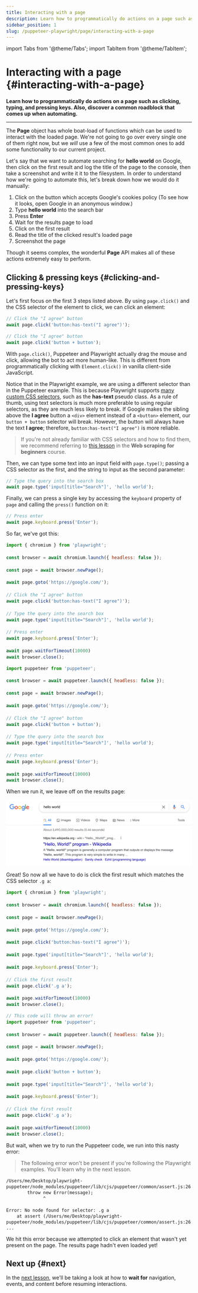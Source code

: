 ```yaml
---
title: Interacting with a page
description: Learn how to programmatically do actions on a page such as clicking, typing, and pressing keys. Also, discover a common roadblock that comes up when automating. 
sidebar_position: 1
slug: /puppeteer-playwright/page/interacting-with-a-page
---
```


import Tabs from '@theme/Tabs';
import TabItem from '@theme/TabItem';

# Interacting with a page {#interacting-with-a-page}

**Learn how to programmatically do actions on a page such as clicking, typing, and pressing keys. Also, discover a common roadblock that comes up when automating.**

---

The **Page** object has whole boat-load of functions which can be used to interact with the loaded page. We're not going to go over every single one of them right now, but we _will_ use a few of the most common ones to add some functionality to our current project.

Let's say that we want to automate searching for **hello world** on Google, then click on the first result and log the title of the page to the console, then take a screenshot and write it it to the filesystem. In order to understand how we're going to automate this, let's break down how we would do it manually:

1. Click on the button which accepts Google's cookies policy (To see how it looks, open Google in an anonymous window.)
2. Type **hello world** into the search bar
3. Press **Enter**
4. Wait for the results page to load
5. Click on the first result
6. Read the title of the clicked result's loaded page
7. Screenshot the page

Though it seems complex, the wonderful **Page** API makes all of these actions extremely easy to perform.

## Clicking & pressing keys {#clicking-and-pressing-keys}

Let's first focus on the first 3 steps listed above. By using `page.click()` and the CSS selector of the element to click, we can click an element:

<Tabs groupId="main">
<TabItem value="Playwright" label="Playwright">

```JavaScript
// Click the "I agree" button
await page.click('button:has-text("I agree")');

```
</TabItem>
<TabItem value="Puppeteer" label="Puppeteer">

```JavaScript
// Click the "I agree" button
await page.click('button + button');

```
</TabItem>
</Tabs>

With `page.click()`, Puppeteer and Playwright actually drag the mouse and click, allowing the bot to act more human-like. This is different from programmatically clicking with `Element.click()` in vanilla client-side JavaScript.

Notice that in the Playwright example, we are using a different selector than in the Puppeteer example. This is because Playwright supports [many custom CSS selectors](https://playwright.dev/docs/selectors#text-selector), such as the **has-text** pseudo class. As a rule of thumb, using text selectors is much more preferable to using regular selectors, as they are much less likely to break. If Google makes the sibling above the **I agree** button a `<div>` element instead of a `<button>` element, our `button + button` selector will break. However, the button will always have the text **I agree**; therefore, `button:has-text("I agree")` is more reliable.

> If you're not already familiar with CSS selectors and how to find them, we recommend referring to [this lesson](../../web_scraping_for_beginners/data_collection/using_devtools.md) in the **Web scraping for beginners** course.

Then, we can type some text into an input field with `page.type()`; passing a CSS selector as the first, and the string to input as the second parameter:

```js
// Type the query into the search box
await page.type('input[title="Search"]', 'hello world');
```

Finally, we can press a single key by accessing the `keyboard` property of `page` and calling the `press()` function on it:

```js
// Press enter
await page.keyboard.press('Enter');
```

So far, we've got this:

<Tabs groupId="main">
<TabItem value="Playwright" label="Playwright">

```javascript
import { chromium } from 'playwright';

const browser = await chromium.launch({ headless: false });

const page = await browser.newPage();

await page.goto('https://google.com/');

// Click the "I agree" button
await page.click('button:has-text("I agree")');

// Type the query into the search box
await page.type('input[title="Search"]', 'hello world');

// Press enter
await page.keyboard.press('Enter');

await page.waitForTimeout(10000)
await browser.close();

```
</TabItem>
<TabItem value="Puppeteer" label="Puppeteer">

```javascript
import puppeteer from 'puppeteer';

const browser = await puppeteer.launch({ headless: false });

const page = await browser.newPage();

await page.goto('https://google.com/');

// Click the "I agree" button
await page.click('button + button');

// Type the query into the search box
await page.type('input[title="Search"]', 'hello world');

// Press enter
await page.keyboard.press('Enter');

await page.waitForTimeout(10000)
await browser.close();

```
</TabItem>
</Tabs>

When we run it, we leave off on the results page:

![Google results page reached by headless browser](./images/google-results.png)

Great! So now all we have to do is click the first result which matches the CSS selector `.g a`:

<Tabs groupId="main">
<TabItem value="Playwright" label="Playwright">

```javascript
import { chromium } from 'playwright';

const browser = await chromium.launch({ headless: false });

const page = await browser.newPage();

await page.goto('https://google.com/');

await page.click('button:has-text("I agree")');

await page.type('input[title="Search"]', 'hello world');

await page.keyboard.press('Enter');

// Click the first result
await page.click('.g a');

await page.waitForTimeout(10000)
await browser.close();

```
</TabItem>
<TabItem value="Puppeteer" label="Puppeteer">

```javascript
// This code will throw an error!
import puppeteer from 'puppeteer';

const browser = await puppeteer.launch({ headless: false });

const page = await browser.newPage();

await page.goto('https://google.com/');

await page.click('button + button');

await page.type('input[title="Search"]', 'hello world');

await page.keyboard.press('Enter');

// Click the first result
await page.click('.g a');

await page.waitForTimeout(10000)
await browser.close();

```
</TabItem>
</Tabs>

But wait, when we try to run the Puppeteer code, we run into this nasty error:

> The following error won't be present if you're following the Playwright examples. You'll learn why in the next lesson.

```text
/Users/me/Desktop/playwright-puppeteer/node_modules/puppeteer/lib/cjs/puppeteer/common/assert.js:26
        throw new Error(message);
              ^

Error: No node found for selector: .g a
    at assert (/Users/me/Desktop/playwright-puppeteer/node_modules/puppeteer/lib/cjs/puppeteer/common/assert.js:26:15)
...
```

We hit this error because we attempted to click an element that wasn't yet present on the page. The results page hadn't even loaded yet!

## Next up {#next}

In the [next lesson](./waiting.md), we'll be taking a look at how to **wait for** navigation, events, and content before resuming interactions.
